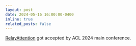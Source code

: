 ```yaml
---
layout: post
date: 2024-05-16 16:00:00-0400
inline: true
related_posts: false
---
```


<!-- A simple inline announcement with Markdown emoji! :sparkles: :smile: -->
[RelayAttention](https://arxiv.org/abs/2402.14808) got accepted by ACL 2024 main conference.

